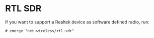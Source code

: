 # RTL SDR

If you want to support a Realtek device as software defined radio, run:

```ShellSession
# emerge "net-wireless/rtl-sdr"
```
